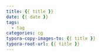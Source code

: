 ```yaml
---
title: {{ title }}
date: {{ date }}
tags:
  - tag
categories: cg
typora-copy-images-to: {{ title }}
typora-root-url: {{ title }}
---
```

